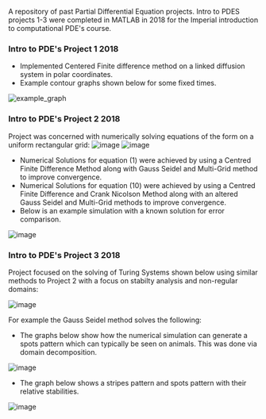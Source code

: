 A repository of past Partial Differential Equation projects. Intro to PDES projects 1-3 were completed in MATLAB in 2018 for the Imperial introduction to computational PDE's course.

### Intro to PDE's Project 1 2018
*  Implemented Centered Finite difference method on a linked diffusion system in polar coordinates.
*  Example contour graphs shown below for some fixed times.

![example_graph](https://user-images.githubusercontent.com/58078485/95724705-94f5ba80-0c6e-11eb-8428-b497f0791ad0.png)

### Intro to PDE's Project 2 2018
Project was  concerned with numerically solving equations of the form on a uniform rectangular grid:
![image](https://user-images.githubusercontent.com/58078485/95731668-b7d89c80-0c77-11eb-9522-632b230ee670.png)
![image](https://user-images.githubusercontent.com/58078485/95730833-b5297780-0c76-11eb-9672-72e0fbbb6525.png)

*  Numerical Solutions for equation (1) were achieved by using a Centred Finite Difference Method along with Gauss Seidel and Multi-Grid method to improve convergence. 
*  Numerical Solutions for equation (10) were achieved by using a Centred Finite Difference and Crank Nicolson Method along with an altered Gauss Seidel and Multi-Grid methods to improve convergence.
*  Below is an example simulation with a known solution for error comparison.

![image](https://user-images.githubusercontent.com/58078485/95731442-71833d80-0c77-11eb-88da-47db4a045187.png)

### Intro to PDE's Project 3 2018
Project focused on the solving of Turing Systems shown below using similar methods to Project 2 with a focus on stabilty analysis and non-regular domains:

![image](https://user-images.githubusercontent.com/58078485/95735471-c07fa180-0c7c-11eb-8c12-818ed77de28f.png)

For example the Gauss Seidel method solves the following:


* The graphs below show how the numerical simulation can generate a spots pattern which can typically be seen on animals. This was done via domain decomposition. 

![image](https://user-images.githubusercontent.com/58078485/95735141-5a931a00-0c7c-11eb-8092-597a0629c696.png) 

* The graph below shows a stripes pattern and spots pattern with their relative stabilities.

![image](https://user-images.githubusercontent.com/58078485/95736416-20c31300-0c7e-11eb-9000-34ca47935136.png) 


